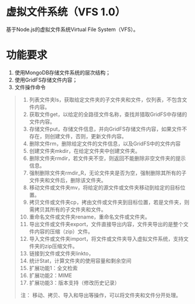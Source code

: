 # 虚拟文件系统（VFS 1.0）    
基于Node.js的虚拟文件系统Virtual File System（VFS）。

# 功能要求    
1. 使用MongoDB存储文件系统的层次结构；
1. 使用GridFS存储文件内容；
1. 文件操作命令
> 1. 列表文件夹ls，获取给定文件夹的子文件夹和文件，仅列表，不包含文件内容。
> 1. 获取文件get，以给定的全路径文件名称，查找并猎取GridFS中存储的文件内容。
> 1. 存储文件put，存储文件信息，并向GridFS存储文件内容，如果文件不存在，则创建文件，否则，更新文件内容。
> 1. 删除文件rm，删除给定文件的文件信息，以及GridFS中的文件内容
> 1. 创建文件夹mkdir，在给定文件夹中创建文件夹。
> 1. 删除文件夹rmdir，若文件夹不空，则返回不能删除非空文件夹的提示信息。
> 1. 强制删除文件夹rmdir_R，无论文件夹是否为空，强制删除其所有的子文件夹和文件后，删除该文件夹。
> 1. 移动文件或文件夹mv，将给定的源文件或文件夹移动到给定的目标位置。
> 1. 拷贝文件或文件夹cp，拷由文件或文件夹到目标位置，若是文件夹，则需拷贝其所有的子文件夹和文件。
> 1. 重命名文件或文件夹rename，重命名文件或文件夹。
> 1. 导出文件或文件夹export，文件直接导出内容，文件夹导出的是整个文件内容的压缩（zip）文件。
> 1. 导入文件或文件夹import，将文件或文件夹导入虚拟文件系统，支持文件夹的zip压缩文件。
> 1. 链接到文件或文件夹linkto，
> 1. 统计Stat，计算文件夹的使用容量和剩余空间
> 1. 扩展功能1：全文检索
> 1. 扩展功能2：MIME
> 1. 扩展功能3：版本支持（修改历史记录）
>
> 注： 移动、拷贝、导入和导出等操作，可以将文件夹和文件分开处理。
